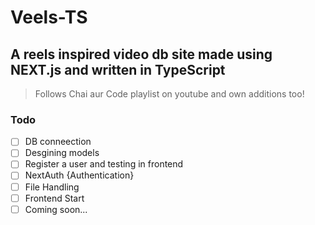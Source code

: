 # Veels-TS

## A reels inspired video db site made using NEXT.js and written in TypeScript

> Follows Chai aur Code playlist on youtube and own additions too!

### Todo

- [ ] DB conneection
- [ ] Desgining models
- [ ] Register a user and testing in frontend
- [ ] NextAuth {Authentication}
- [ ] File Handling
- [ ] Frontend Start
- [ ] Coming soon...
